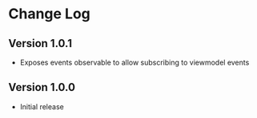Change Log
==========

Version 1.0.1
----------------------------

  * Exposes events observable to allow subscribing to viewmodel events
  
Version 1.0.0
----------------------------

  * Initial release